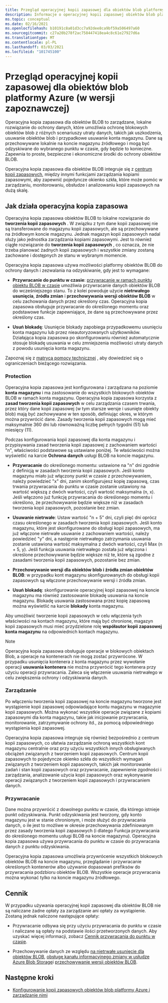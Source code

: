 ```yaml
---
title: Przegląd operacyjnej kopii zapasowej dla obiektów blob platformy Azure
description: Informacje o operacyjnej kopii zapasowej obiektów blob platformy Azure (w wersji zapoznawczej).
ms.topic: conceptual
ms.date: 02/16/2021
ms.openlocfilehash: b10191c8a01d3cc7a92dee8ca9bf59a506497a60
ms.sourcegitcommit: c27a20b278f2ac758447418ea4c8c61e27927d6a
ms.translationtype: MT
ms.contentlocale: pl-PL
ms.lasthandoff: 03/03/2021
ms.locfileid: "101745100"
---
```

# <a name="overview-of-operational-backup-for-azure-blobs-in-preview"></a>Przegląd operacyjnej kopii zapasowej dla obiektów blob platformy Azure (w wersji zapoznawczej)

Operacyjna kopia zapasowa dla obiektów BLOB to zarządzane, lokalne rozwiązanie do ochrony danych, które umożliwia ochronę blokowych obiektów blob z różnych scenariuszy utraty danych, takich jak uszkodzenia, usuwanie obiektów blob i przypadkowe usuwanie konta magazynu. Dane są przechowywane lokalnie na koncie magazynu źródłowego i mogą być odzyskiwane do wybranego punktu w czasie, gdy będzie to konieczne. Zapewnia to proste, bezpieczne i ekonomiczne środki do ochrony obiektów BLOB.

Operacyjna kopia zapasowa dla obiektów BLOB integruje się z [centrum kopii zapasowych](backup-center-overview.md), między innymi funkcjami zarządzania kopiami zapasowymi, aby zapewnić pojedyncze okienko szkła, które może pomóc w zarządzaniu, monitorowaniu, obsłudze i analizowaniu kopii zapasowych na dużą skalę.

## <a name="how-operational-backup-works"></a>Jak działa operacyjna kopia zapasowa

Operacyjna kopia zapasowa obiektów BLOB to lokalne rozwiązanie do **tworzenia kopii zapasowych** . W związku z tym dane kopii zapasowej nie są transferowane do magazynu kopii zapasowych, ale są przechowywane na źródłowym koncie magazynu. Jednak magazyn kopii zapasowych nadal służy jako jednostka zarządzania kopiami zapasowymi. Jest to również ciągłe rozwiązanie do **tworzenia kopii zapasowych** , co oznacza, że nie trzeba planować żadnych kopii zapasowych i wszystkie zmiany zostaną zachowane i dostępnych ze stanu w wybranym momencie.

Operacyjna kopia zapasowa używa możliwości platformy obiektów BLOB do ochrony danych i zezwalania na odzyskiwanie, gdy jest to wymagane:

- **Przywracanie do punktu w czasie**: [przywracanie w ramach punktu obiektu BLOB w czasie](https://docs.microsoft.com/azure/storage/blobs/point-in-time-restore-overview) umożliwia przywracanie danych obiektów BLOB do wcześniejszego stanu. To z kolei powoduje użycie **nietrwałego usunięcia**, **źródła zmian** i **przechowywania wersji obiektów BLOB** w celu zachowania danych przez określony czas. Operacyjna kopia zapasowa obsługuje przywracanie do określonego momentu oraz podstawowe funkcje zapewniające, że dane są przechowywane przez określony czas.

- **Usuń blokadę**: Usunięcie blokady zapobiega przypadkowemu usunięciu konta magazynu lub przez nieautoryzowanych użytkowników. Działająca kopia zapasowa po skonfigurowaniu również automatycznie stosuje blokadę usuwania w celu zmniejszenia możliwości utraty danych z powodu usunięcia konta magazynu.

Zapoznaj się z [matrycą pomocy technicznej](blob-backup-support-matrix.md) , aby dowiedzieć się o ograniczeniach bieżącego rozwiązania.

### <a name="protection"></a>Protection

Operacyjna kopia zapasowa jest konfigurowana i zarządzana na poziomie **konta magazynu** i ma zastosowanie do wszystkich blokowych obiektów BLOB w ramach konta magazynu. Operacyjna kopia zapasowa korzysta z **zasad tworzenia kopii zapasowych** w celu zarządzania czasem trwania, przez który dane kopii zapasowej (w tym starsze wersje i usunięte obiekty blob) mają być zachowywane w ten sposób, definiując okres, w którym można przywrócić dane. Zasady tworzenia kopii zapasowych mogą mieć maksymalnie 360 dni lub równoważną liczbę pełnych tygodni (51) lub miesięcy (11).

Podczas konfigurowania kopii zapasowej dla konta magazynu i przypisywania zasad tworzenia kopii zapasowej z zachowaniem wartości "n", właściwości podstawowe są ustawiane poniżej. Te właściwości można wyświetlić na karcie **Ochrona danych** usługi BLOB na koncie magazynu.

- **Przywracanie** do określonego momentu: ustawione na "n" dni zgodnie z definicją w zasadach tworzenia kopii zapasowych. Jeśli konto magazynu miało już włączony punkt w czasie z przechowywaniem, należy powiedzieć "x" dni, zanim skonfigurujesz kopię zapasową, czas trwania przywracania do punktu w czasie zostanie ustawiony na wartość większą z dwóch wartości, czyli wartość maksymalna (n, x). Jeśli włączono już funkcję przywracania do określonego momentu i określono, że przechowywanie będzie większe niż w zasadach tworzenia kopii zapasowych, pozostanie bez zmian.

- **Usuwanie nietrwałe**: Ustaw wartość "n + 5" dni, czyli pięć dni oprócz czasu określonego w zasadach tworzenia kopii zapasowych. Jeśli konto magazynu, które jest skonfigurowane do obsługi kopii zapasowych, ma już włączone nietrwałe usuwanie z zachowaniem wartości, należy powiedzieć "y" dni, a następnie nietrwałego zatrzymania usuwania zostanie ustawiona wartość maksymalna z dwóch wartości, czyli Max (n + 5, y). Jeśli funkcja usuwania nietrwałego została już włączona i określone przechowywanie będzie większe niż te, które są zgodne z zasadami tworzenia kopii zapasowych, pozostanie bez zmian.

- **Przechowywanie wersji dla obiektów blob i źródła zmian obiektów BLOB**: w przypadku kont magazynu skonfigurowanych do obsługi kopii zapasowych są włączone przechowywanie wersji i źródła zmian.

- **Usuń blokadę**: skonfigurowanie operacyjnej kopii zapasowej na koncie magazynu ma również zastosowanie blokadę usuwania na koncie magazynu. Blokadę usuwania zastosowana przez kopię zapasową można wyświetlić na karcie **blokady** konta magazynu.

Aby umożliwić tworzenie kopii zapasowych w celu włączenia tych właściwości na kontach magazynu, które mają być chronione, magazyn kopii zapasowych musi mieć przydzielone rolę **współautor kopii zapasowej konta magazynu** na odpowiednich kontach magazynu.

>[!NOTE]
>Operacyjna kopia zapasowa obsługuje operacje w blokowych obiektach Blob, a operacje na kontenerach nie mogą zostać przywrócone. W przypadku usunięcia kontenera z konta magazynu przez wywołanie operacji **usuwania kontenera** nie można przywrócić tego kontenera przy użyciu operacji przywracania. Zaleca się włączenie usuwania nietrwałego w celu zwiększenia ochrony i odzyskiwania danych.

### <a name="management"></a>Zarządzanie

Po włączeniu tworzenia kopii zapasowej na koncie magazynu tworzone jest wystąpienie kopii zapasowej odpowiadające kontu magazynu w magazynie kopii zapasowych. Można wykonać wszystkie operacje związane z kopiami zapasowymi dla konta magazynu, takie jak inicjowanie przywracania, monitorowanie, zatrzymywanie ochrony itd., za pomocą odpowiedniego wystąpienia kopii zapasowej.

Operacyjna kopia zapasowa integruje się również bezpośrednio z centrum kopii zapasowych, co ułatwia zarządzanie ochroną wszystkich kont magazynu centralnie oraz przy użyciu wszystkich innych obsługiwanych obciążeń związanych z tworzeniem kopii zapasowych. Centrum kopii zapasowych to pojedyncze okienko szkła do wszystkich wymagań związanych z tworzeniem kopii zapasowych, takich jak monitorowanie zadań i stan kopii zapasowych oraz przywracanie, zapewnienie zgodności i zarządzania, analizowanie użycia kopii zapasowych oraz wykonywanie operacji związanych z tworzeniem kopii zapasowych i przywracaniem danych.

### <a name="restore"></a>Przywracanie

Dane można przywrócić z dowolnego punktu w czasie, dla którego istnieje punkt odzyskiwania. Punkt odzyskiwania jest tworzony, gdy konto magazynu jest w stanie chronionym, i może służyć do przywracania danych, o ile jest to możliwe w okresie przechowywania zdefiniowanym przez zasady tworzenia kopii zapasowych (i dlatego Funkcja przywracania do określonego momentu usługi BLOB na koncie magazynu). Operacyjna kopia zapasowa używa przywracania do punktu w czasie do przywracania danych z punktu odzyskiwania.

Operacyjna kopia zapasowa umożliwia przywrócenie wszystkich blokowych obiektów BLOB na koncie magazynu, przeglądanie i przywracanie określonych kontenerów albo używanie dopasowań prefiksów do przywracania podzbioru obiektów BLOB. Wszystkie operacje przywracania można wykonać tylko na koncie magazynu źródłowego.

## <a name="pricing"></a>Cennik

W przypadku używania operacyjnej kopii zapasowej dla obiektów BLOB nie są naliczane żadne opłaty za zarządzanie ani opłaty za wystąpienie. Zostaną jednak naliczone następujące opłaty:

- Przywracanie odbywa się przy użyciu przywracania do punktu w czasie i naliczane są opłaty na podstawie ilości przetworzonych danych. Aby uzyskać więcej informacji, zobacz [Cennik przywracania do punktu w czasie](https://docs.microsoft.com/azure/storage/blobs/point-in-time-restore-overview#pricing-and-billing).

- Przechowywanie danych ze względu [na nietrwałe usunięcie dla obiektów BLOB](https://docs.microsoft.com/azure/storage/blobs/soft-delete-blob-overview), [obsługę kanału informacyjnego zmiany w usłudze Azure Blob Storage](https://docs.microsoft.com/azure/storage/blobs/storage-blob-change-feed)i [przechowywanie wersji obiektów BLOB](https://docs.microsoft.com/azure/storage/blobs/versioning-overview).

## <a name="next-steps"></a>Następne kroki

- [Konfigurowanie kopii zapasowych obiektów blob platformy Azure i zarządzanie nimi](blob-backup-configure-manage.md)
